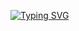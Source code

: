 [![Typing SVG](https://readme-typing-svg.demolab.com/?lines=youtube.com/@actuator)](https://youtube.com/@actuator)
